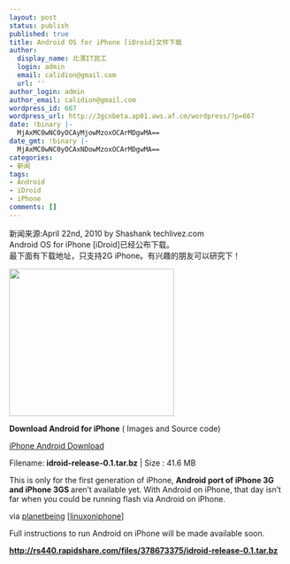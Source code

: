 ```yaml
---
layout: post
status: publish
published: true
title: Android OS for iPhone [iDroid]文件下载
author:
  display_name: 北漂IT民工
  login: admin
  email: calidion@gmail.com
  url: ''
author_login: admin
author_email: calidion@gmail.com
wordpress_id: 667
wordpress_url: http://3gcnbeta.ap01.aws.af.cm/wordpress/?p=667
date: !binary |-
  MjAxMC0wNC0yOCAyMjowMzoxOCArMDgwMA==
date_gmt: !binary |-
  MjAxMC0wNC0yOCAxNDowMzoxOCArMDgwMA==
categories:
- 新闻
tags:
- Android
- iDroid
- iPhone
comments: []
---
```

<p>新闻来源:April 22nd, 2010 by Shashank techlivez.com<br />
Android OS for iPhone [iDroid]已经公布下载。<br />
最下面有下载地址，只支持2G iPhone。有兴趣的朋友可以研究下！</p>
<p><img title="android on iphone" src="http://img.cnbeta.com/newsimg/100422/14122501395867220.jpg" alt="" width="298" height="266" /></p>
<p><strong>Download Android for iPhone</strong> ( Images and Source code)</p>
<p><a href="http://www.mediafire.com/?xqjzn12igfn">iPhone Android Download</a></p>
<p>Filename:<strong> idroid-release-0.1.tar.bz</strong> | Size : 41.6 MB</p>
<p>This is only for the first generation of iPhone,&nbsp;<strong>Android port of iPhone 3G and iPhone 3GS </strong>aren&rsquo;t available yet. With Android on iPhone, that day isn&rsquo;t far when you could be running flash via Android on iPhone.</p>
<p>via&nbsp;<a href="http://twitter.com/planetbeing">planetbeing</a> [<a href="http://linuxoniphone.blogspot.com/2010/04/ive-been-working-on-this-quietly-in.html">linuxoniphone</a>]</p>
<p>Full instructions to run Android on iPhone will be made available soon.</p>
<p><a href="http://rs440.rapidshare.com/files/378673375/idroid-release-0.1.tar.bz"><strong>http://rs440.rapidshare.com/files/378673375/idroid-release-0.1.tar.bz</strong></a></p>
